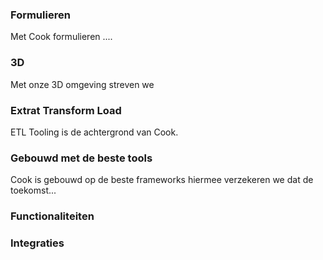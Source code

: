 ### Formulieren

Met Cook formulieren ....



### 3D

Met onze 3D omgeving streven we


### Extrat Transform Load


ETL Tooling is de achtergrond van Cook. 


### Gebouwd met de beste tools


Cook is gebouwd op de beste frameworks hiermee verzekeren we dat de toekomst... 



### Functionaliteiten



### Integraties


